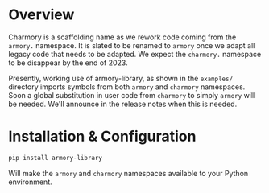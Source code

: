 # Overview

Charmory is a scaffolding name as we rework code coming from the `armory.` namespace.
It is slated to be renamed to `armory` once we adapt all legacy code that needs
to be adapted. We expect the `charmory.` namespace to be disappear by the end of 2023.

Presently, working use of armory-library, as shown in the `examples/` directory
imports symbols from both `armory` and `charmory` namespaces. Soon a global substitution
in user code from `charmory` to simply `armory` will be needed. We'll announce
in the release notes when this is needed.



# Installation & Configuration

```bash
pip install armory-library
```

Will make the `armory` and `charmory` namespaces available to your Python environment.

